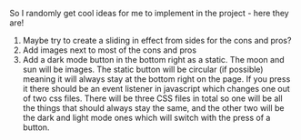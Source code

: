 So I randomly get cool ideas for me to implement in the project - here they are!

1. Maybe try to create a sliding in effect from sides for the cons and pros?
2. Add images next to most of the cons and pros
3. Add a dark mode button in the bottom right as a static. The moon and sun will be images. The static button will be circular (if possible) meaning it will always stay at the bottom right on the page. If you press it there should be an event listener in javascript which changes one out of two css files. There will be three CSS files in total so one will be all the things that should always stay the same, and the other two will be the dark and light mode ones which will switch with the press of a button.